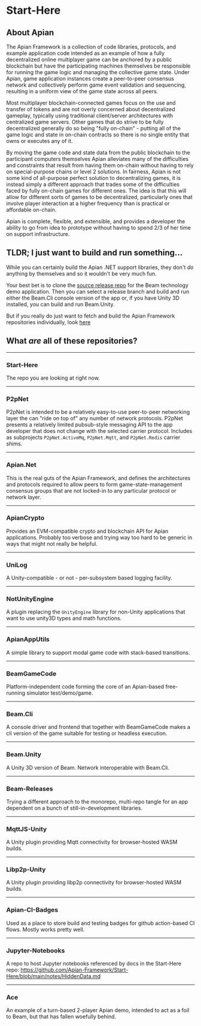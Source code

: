# Start-Here

## About Apian


The Apian Framework is a collection of code libraries, protocols, and example application code intended as an example of how a fully decentralized online multiplayer game can be anchored by a public blockchain but have the participating machines themselves be responsible for running the game logic and managing the collective game state. Under Apian, game application instances create a peer-to-peer consensus network and collectively perform game event validation and sequencing, resulting in a uniform view of the game state across all peers.

Most multiplayer blockchain-connected games focus on the use and transfer of tokens and are not overly concerned about decentralized gameplay, typically using traditional client/server architectures with centralized game servers. Other games that do strive to be fully decentralized generally do so being "fully on-chain" - putting all of the game logic and state in on-chain contracts so there is no single entity that owns or executes any of it.

By moving the game code and state data from the public blockchain to the participant computers themselves Apian alleviates many of the difficulties and constraints that result from having them on-chain without having to rely on special-purpose chains or level 2 solutions. In fairness, Apian is not some kind of all-purpose perfect solution to decentralizing games, it is instead simply a different approach that trades some of the difficulties faced by fully on-chain games for different ones. The idea is that this will allow for different sorts of games to be decentralized, particularly ones that involve player interaction at a higher frequency than is practical or affordable on-chain.

 Apian is complete, flexible, and extensible, and provides a developer the ability to go from idea to prototype without having to spend 2/3 of her time on support infrastructure.


## TLDR; I just want to build and run something...

While you can certainly build the Apian .NET support libraries, they don't *do* anything by themselves and so it wouldn't be very much fun.

Your best bet is to clone the [source release repo](https://github.com/Apian-Framework/Beam-Releases) for the Beam technology demo application. Then you can select a release branch and build and run either the Beam.Cli console version of the app or, if you have Unity 3D installed, you can build and run Beam.Unity.

But if you really do just want to fetch and build the Apian Framework repositories individually, look [here](install/README.md)

## What *are* all of these repositories?

---
### Start-Here
The repo you are looking at right now.

---
### **P2pNet**
P2pNet is intended to be a relatively easy-to-use peer-to-peer networking layer the can "ride on top of" any number of network protocols. P2pNet presents a relatively limited pubsub-style messaging API to the app developer that does not change with the selected carrier protocol. Includes as subprojects `P2pNet.ActiveMq`, `P2pNet.Mqtt`, and `P2pNet.Redis` carrier shims.

---
### **Apian.Net**
This is the real guts of the Apian Framework, and defines the architectures and protocols required to allow peers to form game-state-management consensus groups that are not locked-in to any particular protocol or network layer.

---
### **ApianCrypto**
Provides an EVM-compatible crypto and blockchain API for Apian applications. Probably too verbose and trying way too hard to be generic in ways that might not really be helpful.

---
### **UniLog**
A Unity-compatible - or not - per-subsystem based logging facility.

---
### **NotUnityEngine**
A plugin replacing the `UnityEngine` library for non-Unity applications that want to use unity3D types and math functions.

---
### **ApianAppUtils**
A simple library to support modal game code with stack-based transitions.

---
### **BeamGameCode**
Platform-independent code forming the core of an Apian-based free-running simulator test/demo/game.

---
### **Beam.Cli**
A console driver and frontend that together with BeamGameCode makes a cli version of the game suitable for testing or headless execution.

---
### **Beam.Unity**
A Unity 3D version of Beam. Network interoperable with Beam.Cli.

---
### **Beam-Releases**
Trying a different approach to the monorepo, multi-repo tangle for an app dependent on a bunch of still-in-development libraries.

---
### **MqttJS-Unity**
A Unity plugin providing Mqtt connectivity for browser-hosted WASM builds.

---
### **Libp2p-Unity**
A Unity plugin providing libp2p connectivity for browser-hosted WASM builds.

---
### **Apian-CI-Badges**
Used as a place to store build and testing badges for github action-based CI flows. Mostly works pretty well.

---
### **Jupyter-Notebooks**
A repo to host Jupyter notebooks referenced by docs in the Start-Here repo: https://github.com/Apian-Framework/Start-Here/blob/main/notes/HiddenData.md

---
### **Ace**
An example of a turn-based 2-player Apian demo, intended to act as a foil to Beam, but that has fallen woefully behind.


